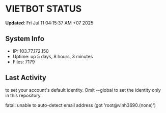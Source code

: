 # VIETBOT STATUS
**Updated**: Fri Jul 11 04:15:37 AM +07 2025

## System Info
- IP: 103.77.172.150
- Uptime: up 5 days, 8 hours, 3 minutes
- Files: 7179

## Last Activity

to set your account's default identity.
Omit --global to set the identity only in this repository.

fatal: unable to auto-detect email address (got 'root@vinh3690.(none)')

